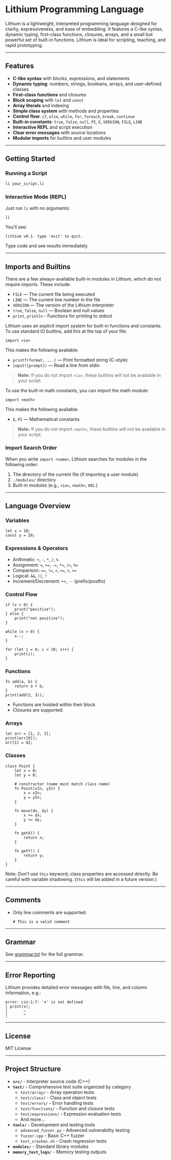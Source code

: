 # Lithium Programming Language

Lithium is a lightweight, interpreted programming language designed for clarity, expressiveness, and ease of embedding. It features a C-like syntax, dynamic typing, first-class functions, closures, arrays, and a small but powerful set of built-in functions. Lithium is ideal for scripting, teaching, and rapid prototyping.

---

## Features

- **C-like syntax** with blocks, expressions, and statements
- **Dynamic typing**: numbers, strings, booleans, arrays, and user-defined classes
- **First-class functions** and closures
- **Block scoping** with `let` and `const`
- **Array literals** and indexing
- **Simple class system** with methods and properties
- **Control flow**: `if`, `else`, `while`, `for`, `foreach`, `break`, `continue`
- **Built-in constants**: `true`, `false`, `null`, `PI`, `E`, `VERSION`, `FILE`, `LINE`
- **Interactive REPL** and script execution
- **Clear error messages** with source locations
- **Modular imports** for builtins and user modules

---

## Getting Started

### Running a Script

```sh
li your_script.li
```

### Interactive Mode (REPL)

Just run `li` with no arguments:

```sh
li
```

You'll see:

```
lithium v0.1. type 'exit' to quit.
```

Type code and see results immediately.

---

## Imports and Builtins

There are a few always-available built-in modules in Lithium, which do not require imports.
These include:
- `FILE` — The current file being executed
- `LINE` — The current line number in the file
- `VERSION` — The version of the Lithium interpreter
- `true`, `false`, `null` — Boolean and null values
- `print`, `println` - Functions for printing to stdout

Lithium uses an explicit import system for built-in functions and constants. To use standard IO builtins, add this at the top of your file:

```lithium
import <io>
```

This makes the following available:
- `printf(format, ...)` — Print formatted string (C-style)
- `input([prompt])` — Read a line from stdin

> **Note:** If you do not import `<io>`, these builtins will not be available in your script.

To use the built-in math constants, you can import the math module:

```lithium
import <math>
```

This makes the following available:
- `E`, `PI` — Mathematical constants

> **Note:** If you do not import `<math>`, these builtins will not be available in your script.

### Import Search Order
When you write `import <name>`, Lithium searches for modules in the following order:
1. The directory of the current file (if importing a user module)
2. `./modules/` directory
3. Built-in modules (e.g., `<io>`, `<math>`, etc.)

---

## Language Overview

### Variables

```lithium
let x = 10;
const y = 20;
```

### Expressions & Operators

- Arithmetic: `+`, `-`, `*`, `/`, `%`
- Assignment: `=`, `+=`, `-=`, `*=`, `/=`, `%=`
- Comparison: `==`, `!=`, `<`, `<=`, `>`, `>=`
- Logical: `&&`, `||`, `!`
- Increment/Decrement: `++`, `--` (prefix/postfix)

### Control Flow

```lithium
if (x > 0) {
    print("positive");
} else {
    print("not positive");
}

while (x > 0) {
    x--;
}

for (let i = 0; i < 10; i++) {
    print(i);
}
```

### Functions

```lithium
fn add(a, b) {
    return a + b;
}
print(add(2, 3));
```

- Functions are hoisted within their block.
- Closures are supported.

### Arrays

```lithium
let arr = [1, 2, 3];
print(arr[0]);
arr[1] = 42;
```

### Classes

```lithium
class Point {
    let x = 0;
    let y = 0;

    # constructor (name must match class name)
    fn Point(xIn, yIn) {
        x = xIn;
        y = yIn;
    }

    fn move(dx, dy) {
        x += dx;
        y += dy;
    }

    fn getX() {
        return x;
    }

    fn getY() {
        return y;
    }
}
```

Note: Don't use `this` keyword; class properties are accessed directly. Be careful with variable shadowing. (`this` will be added in a future version.)

---

## Comments

- Only line comments are supported:
  ```lithium
  # This is a valid comment
  ```

---

## Grammar

See [grammar.txt](grammar.txt) for the full grammar.

---

## Error Reporting

Lithium provides detailed error messages with file, line, and column information, e.g.:

```
error: cin:1:7: 'x' is not defined
│ print(x);
│       ~
│       ^
```

---

## License

MIT License

---

## Project Structure

- **`src/`** - Interpreter source code (C++)
- **`test/`** - Comprehensive test suite organized by category
  - `test/array/` - Array operation tests
  - `test/class/` - Class and object tests  
  - `test/errors/` - Error handling tests
  - `test/functions/` - Function and closure tests
  - `test/expressions/` - Expression evaluation tests
  - And more...
- **`tools/`** - Development and testing tools
  - `advanced_fuzzer.py` - Advanced vulnerability testing
  - `fuzzer.cpp` - Basic C++ fuzzer
  - `test_crashes.sh` - Crash regression tests
- **`modules/`** - Standard library modules
- **`memory_test_logs/`** - Memory testing outputs
